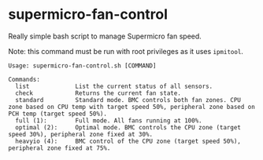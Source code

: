 # supermicro-fan-control
Really simple bash script to manage Supermicro fan speed.

Note: this command must be run with root privileges as it uses `ipmitool`.

```
Usage: supermicro-fan-control.sh [COMMAND]

Commands:
  list             List the current status of all sensors.
  check            Returns the current fan state.
  standard         Standard mode. BMC controls both fan zones. CPU zone based on CPU temp with target speed 50%, peripheral zone based on PCH temp (target speed 50%).
  full (1):        Full mode. All fans running at 100%.
  optimal (2):     Optimal mode. BMC controls the CPU zone (target speed 30%), peripheral zone fixed at 30%.
  heavyio (4):     BMC control of the CPU zone (target speed 50%), peripheral zone fixed at 75%.
```
